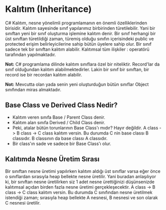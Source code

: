 # Kalıtım (Inheritance)
C# Kalıtım, nesne yönelimli programlamanın en önemli özelliklerinden birisidir. Kalıtım sayesinde sınıf yapılarımız 
birbirinden türetilebilir. Yani bir sınıftan yeni bir sınıf oluşturma işlemine kalıtım denir. Bir sınıf herhangi 
bir üst sınıftan türetildiği zaman, türemiş olduğu sınıfın içerisindeki public ve protected erişim belirleyicilerine sahip
bütün üyelere sahip olur. Bir sınıf sadece tek bir sınıftan kalıtım alabilir. Kalıtımsal tüm ilişkiler : operatörü tarafından yapılmaktadır.

**Not:** C# programlama dilinde kalıtım sınıflara özel bir niteliktir. Record'lar da sınıf olduğundan kalıtım alabilmektedirler.
Lakin bir sınıf bir sınıftan, bir record ise bir recordan kalıtım alabilir.

**Not:** Mevcutta olan yada senin yeni oluşturduğun bütün sınıflar Object sınıfından miras almaktadır.

## Base Class ve Derived Class Nedir?
* Kalıtım veren sınıfa Base / Parent Class denir.
* Kalıtım alan sınıfa Derived / Child Class denir.
* Peki, atalar bütün torunlarının Base Class'ı mıdır? Hayır değildir.
A class -> B class -> C class kalıtım versin. Bu durumda C nin base classı B classıdır. B classının da base classı A classıdır.
* Bir class'ın sade ve sadece bir Base Class'ı olur.

## Kalıtımda Nesne Üretim Sırası
Bir sınıftan nesne üretimi yapılırken kalıtım aldığı üst sınıflar varsa eğer
önce o sınıflardan sırasıyla heap bellekte nesne üretilir. Yani buradan anlaşılıyor ki,
bir sınıftan nesne üretilirken siz 1 adet nesne ürettiğinizi düşünsenizde kalıtımsal
açıdan birden fazla nesne üretimi gerçekleşecektir. A class -> B class -> C class kalıtım versin. Bu durumda
C sınıfından nesne üretilmek istendiği zaman; sırasıyla heap bellekte A nesnesi, B nesnesi ve son olarak C nesnesi üretilir.

```cs

```




